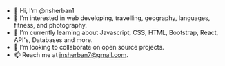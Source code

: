 - 👋 Hi, I’m @nsherban1
- 👀 I’m interested in web developing, travelling, geography, languages, fitness, and photography.
- 🌱 I’m currently learning about Javascript, CSS, HTML, Bootstrap, React, API's, Databases and more.
- 💞️ I’m looking to collaborate on open source projects.
- 📫 Reach me at jnsherban7@gmail.com.

<!---
nsherban1/nsherban1 is a ✨ special ✨ repository because its `README.md` (this file) appears on your GitHub profile.
You can click the Preview link to take a look at your changes.
--->

